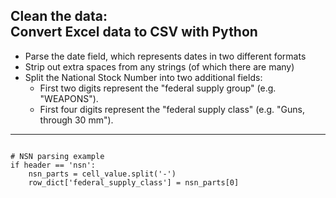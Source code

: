## Clean the data:<br/>Convert Excel data to CSV with Python

* Parse the date field, which represents dates in two different formats
* Strip out extra spaces from any strings (of which there are many)
* Split the National Stock Number into two additional fields:
    * First two digits represent the "federal supply group" (e.g. "WEAPONS").
    * First four digits represent the "federal supply class" (e.g. "Guns, through 30 mm").

<hr/>

<pre><code class="python" data-trim>
# NSN parsing example
if header == 'nsn':
    nsn_parts = cell_value.split('-')
    row_dict['federal_supply_class'] = nsn_parts[0]
</code></pre>
